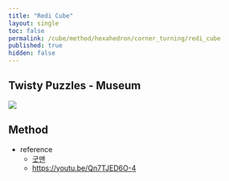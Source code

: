 ```yaml
---
title: "Redi Cube"
layout: single
toc: false
permalink: /cube/method/hexahedron/corner_turning/redi_cube
published: true
hidden: false
---
```


<head>
  <base target="_blank">
</head>



## Twisty Puzzles - Museum

<a href="https://twistypuzzles.com/app/museum/museum_showitem.php?pkey=1520">
  <img src="https://twistypuzzles.com/museum/large/01520-04.jpg">
</a>



## Method

- reference
  - [굿맨](https://youtu.be/KgofbCsVOOQ)
  - <https://youtu.be/Qn7TJED6O-4>
